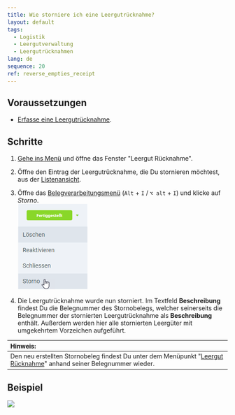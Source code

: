 ```yaml
---
title: Wie storniere ich eine Leergutrücknahme?
layout: default
tags:
  - Logistik
  - Leergutverwaltung
  - Leergutrücknahmen
lang: de
sequence: 20
ref: reverse_empties_receipt
---
```


## Voraussetzungen
- [Erfasse eine Leergutrücknahme](Leergutruecknahme_erfassen).

## Schritte
1. [Gehe ins Menü](Menu) und öffne das Fenster "Leergut Rücknahme".
1. Öffne den Eintrag der Leergutrücknahme, die Du stornieren möchtest, aus der [Listenansicht](Ansichten).
1. Öffne das [Belegverarbeitungsmenü](AktionStarten) (`Alt` + `I` / `⌥ alt` + `I`) und klicke auf *Storno*.<br>
![](assets/Belegstatus_Storno.png)

1. Die Leergutrücknahme wurde nun storniert. Im Textfeld **Beschreibung** findest Du die Belegnummer des Stornobelegs, welcher seinerseits die Belegnummer der stornierten Leergutrücknahme als **Beschreibung** enthält. Außerdem werden hier alle stornierten Leergüter mit umgekehrtem Vorzeichen aufgeführt.

| **Hinweis:** |
| :--- |
| Den neu erstellten Stornobeleg findest Du unter dem Menüpunkt "[Leergut Rücknahme](Menu)" anhand seiner Belegnummer wieder. |

## Beispiel
![](assets/.gif)
